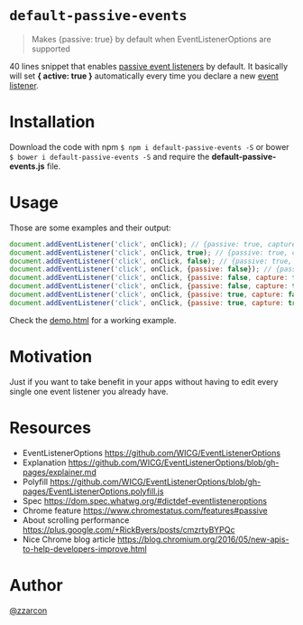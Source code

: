 # `default-passive-events`
> Makes {passive: true} by default when EventListenerOptions are supported

40 lines snippet that enables [passive event listeners](https://github.com/WICG/EventListenerOptions/blob/gh-pages/explainer.md) by default. It basically will set **{ active: true }** automatically every time you declare a new [event listener](https://developer.mozilla.org/en-US/docs/Web/API/EventTarget/addEventListener).

# Installation

Download the code with npm `$ npm i default-passive-events -S` or bower `$ bower i default-passive-events -S` and require the **default-passive-events.js** file.

# Usage
Those are some examples and their output:

```javascript
document.addEventListener('click', onClick); // {passive: true, capture: false}
document.addEventListener('click', onClick, true); // {passive: true, capture: true}
document.addEventListener('click', onClick, false); // {passive: true, capture: false}
document.addEventListener('click', onClick, {passive: false}); // {passive: false, capture: false}
document.addEventListener('click', onClick, {passive: false, capture: false}); // {passive: false, capture: false}
document.addEventListener('click', onClick, {passive: false, capture: true}); // {passive: false, capture: true}
document.addEventListener('click', onClick, {passive: true, capture: false}); // {passive: true, capture: false}
document.addEventListener('click', onClick, {passive: true, capture: true}); // {passive: true, capture: true}
```

Check the [demo.html](https://github.com/zzarcon/default-passive-events/blob/master/demo.html) for a working example.

# Motivation
Just if you want to take benefit in your apps without having to edit every single one event listener you already have.

# Resources

* EventListenerOptions https://github.com/WICG/EventListenerOptions
* Explanation https://github.com/WICG/EventListenerOptions/blob/gh-pages/explainer.md
* Polyfill https://github.com/WICG/EventListenerOptions/blob/gh-pages/EventListenerOptions.polyfill.js
* Spec https://dom.spec.whatwg.org/#dictdef-eventlisteneroptions
* Chrome feature https://www.chromestatus.com/features#passive
* About scrolling performance https://plus.google.com/+RickByers/posts/cmzrtyBYPQc
* Nice Chrome blog article https://blog.chromium.org/2016/05/new-apis-to-help-developers-improve.html

# Author

[@zzarcon](https://github.com/zzarcon)
